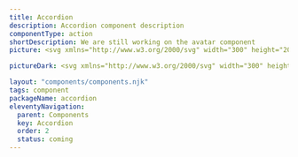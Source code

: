 ```yaml
---
title: Accordion
description: Accordion component description
componentType: action
shortDescription: We are still working on the avatar component
picture: <svg xmlns="http://www.w3.org/2000/svg" width="300" height="200" fill="none" aria-labelledby="-component-Title -component-Desc" role="img"><title id="-component-Title">Illustration of the -component- component.</title><desc id="-component-Desc">An illustrated -component- component representing -component- component card.</desc>

pictureDark: <svg xmlns="http://www.w3.org/2000/svg" width="300" height="200" fill="none" aria-labelledby="-component-DarkTitle -component-DarkDesc" role="img"><title id="-component-DarkTitle">Illustration of the -component- component.</title><desc id="-component-DarkDesc">An illustrated -component- component representing -component- component card.</desc>

layout: "components/components.njk"
tags: component
packageName: accordion
eleventyNavigation:
  parent: Components
  key: Accordion
  order: 2
  status: coming
---
```


